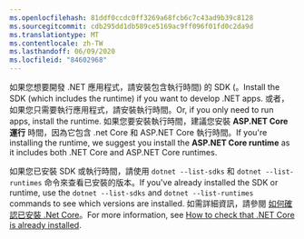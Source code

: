```yaml
---
ms.openlocfilehash: 81ddf0ccdc0ff3269a68fcb6c7c43ad9b39c8128
ms.sourcegitcommit: cdb295dd1db589ce5169ac9ff096f01fd0c2da9d
ms.translationtype: MT
ms.contentlocale: zh-TW
ms.lasthandoff: 06/09/2020
ms.locfileid: "84602968"
---
```


<span data-ttu-id="16ee7-101">如果您想要開發 .NET 應用程式，請安裝包含執行時間) 的 SDK (。</span><span class="sxs-lookup"><span data-stu-id="16ee7-101">Install the SDK (which includes the runtime) if you want to develop .NET apps.</span></span> <span data-ttu-id="16ee7-102">或者，如果您只需要執行應用程式，請安裝執行時間。</span><span class="sxs-lookup"><span data-stu-id="16ee7-102">Or, if you only need to run apps, install the runtime.</span></span> <span data-ttu-id="16ee7-103">如果您要安裝執行時間，建議您安裝 **ASP.NET Core 運行** 時間，因為它包含 .net Core 和 ASP.NET Core 執行時間。</span><span class="sxs-lookup"><span data-stu-id="16ee7-103">If you're installing the runtime, we suggest you install the **ASP.NET Core runtime** as it includes both .NET Core and ASP.NET Core runtimes.</span></span>

<span data-ttu-id="16ee7-104">如果您已安裝 SDK 或執行時間，請使用 `dotnet --list-sdks` 和 `dotnet --list-runtimes` 命令來查看已安裝的版本。</span><span class="sxs-lookup"><span data-stu-id="16ee7-104">If you've already installed the SDK or runtime, use the `dotnet --list-sdks` and `dotnet --list-runtimes` commands to see which versions are installed.</span></span> <span data-ttu-id="16ee7-105">如需詳細資訊，請參閱 [如何確認已安裝 .Net Core](../how-to-detect-installed-versions.md)。</span><span class="sxs-lookup"><span data-stu-id="16ee7-105">For more information, see [How to check that .NET Core is already installed](../how-to-detect-installed-versions.md).</span></span>

